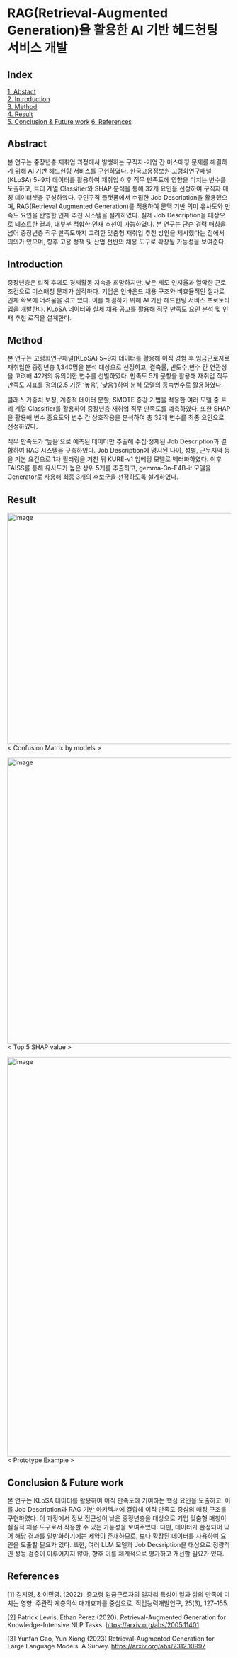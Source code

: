 # RAG(Retrieval-Augmented Generation)을 활용한 AI 기반 헤드헌팅 서비스 개발

## Index
[1. Abstact](#Abstract)  
[2. Introduction](#Introduction)  
[3. Method](#Method)  
[4. Result](#Result)  
[5. Conclusion & Future work](#Conclusion-&-Future-work)
[6. References](#References)

## Abstract
본 연구는 중장년층 재취업 과정에서 발생하는 구직자-기업 간 미스매칭 문제를 해결하기 위해 AI 기반 헤드헌팅 서비스를 구현하였다. 한국고용정보원 고령화연구패널(KLoSA) 5~9차 데이터를 활용하여 재취업 이후 직무 만족도에 영향을 미치는 변수를 도출하고, 트리 계열 Classifier와 SHAP 분석을 통해 32개 요인을 선정하여 구직자 매칭 데이터셋을 구성하였다. 구인구직 플랫폼에서 수집한 Job Description을 활용했으며, RAG(Retrieval Augmented Generation)를 적용하여 문맥 기반 의미 유사도와 만족도 요인을 반영한 인재 추천 시스템을 설계하였다. 실제 Job Description을 대상으로 테스트한 결과, 대부분 적합한 인재 추천이 가능하였다. 본 연구는 단순 경력 매칭을 넘어 중장년층 직무 만족도까지 고려한 맞춤형 재취업 추천 방안을 제시했다는 점에서 의의가 있으며, 향후 고용 정책 및 산업 전반의 채용 도구로 확장될 가능성을 보여준다.

## Introduction
중장년층은 퇴직 후에도 경제활동 지속을 희망하지만, 낮은 제도 인지율과 열악한 근로조건으로 미스매칭 문제가 심각하다. 기업은 인바운드 채용 구조와 비효율적인 절차로 인재 확보에 어려움을 겪고 있다. 이를 해결하기 위해 AI 기반 헤드헌팅 서비스 프로토타입을 개발한다. KLoSA 데이터와 실제 채용 공고를 활용해 직무 만족도 요인 분석 및 인재 추천 로직을 설계한다.

## Method
본 연구는 고령화연구패널(KLoSA) 5~9차 데이터를 활용해 이직 경험 후 임금근로자로 재취업한 중장년층 1,340명을 분석 대상으로 선정하고, 결측률, 빈도수,변수 간 연관성을 고려해 42개의 유의미한 변수를 선별하였다. 만족도 5개 문항을 활용해 재취업 직무 만족도 지표를 정의(2.5 기준 ‘높음’, ‘낮음’)하여 분석 모델의 종속변수로 활용하였다. 

클래스 가중치 보정, 계층적 데이터 분할, SMOTE 증강 기법을 적용한 여러 모델 중 트리 계열 Classifier를 활용하여 중장년층 재취업 직무 만족도를 예측하였다. 또한 SHAP을 활용해 변수 중요도와 변수 간 상호작용을 분석하여 총 32개 변수를 최종 요인으로 선정하였다.

직무 만족도가 ‘높음’으로 예측된 데이터만 추출해 수집·정제된 Job Description과 결합하여 RAG 시스템을 구축하였다. Job Description에 명시된 나이, 성별, 근무지역 등을 기본 요건으로 1차 필터링을 거친 뒤 KURE-v1 임베딩 모델로 벡터화하였다. 이후 FAISS를 통해 유사도가 높은 상위 5개를 추출하고, gemma-3n-E4B-it 모델을 Generator로 사용해 최종 3개의 후보군을 선정하도록 설계하였다.

## Result
<img width="1527" height="522" alt="image" src="https://github.com/user-attachments/assets/41911f3a-c1cf-4bed-92db-43a0039dfe42" /> < Confusion Matrix by models >

<img width="1523" height="645" alt="image" src="https://github.com/user-attachments/assets/3555cb1c-9cbc-4262-b9f2-ac96aa8edb72" /> < Top 5 SHAP value >

<img width="1530" height="902" alt="image" src="https://github.com/user-attachments/assets/dd70ab23-7fac-4975-9c27-6018bdead66c" /> < Prototype Example >

## Conclusion & Future work
본 연구는 KLoSA 데이터를 활용하여 이직 만족도에 기여하는 핵심 요인을 도출하고, 이를 Job Description과 RAG 기반 아키텍쳐에 결합해 이직 만족도 중심의 매칭 구조를 구현하였다. 이 과정에서 정보 접근성이 낮은 중장년층을 대상으로 기업 맞춤형 매칭이 실질적 채용 도구로서 작용할 수 있는 가능성을 보여주었다. 다만, 데이터가 한정되어 있어 해당 결과를 일반화하기에는 제약이 존재하므로, 보다 확장된 데이터를 사용하여 요인을 도출할 필요가 있다. 또한, 여러 LLM 모델과 Job Decsription을 대상으로 정량적인 성능 검증이 이루어지지 않아, 향후 이를 체계적으로 평가하고 개선할 필요가 있다.

## References
[1] 김지영, & 이민영. (2022). 중고령 임금근로자의 일자리 특성이 일과 삶의 만족에 미치는 영향: 주관적 계층의식 매개효과를 중심으로. 직업능력개발연구, 25(3), 127–155.

[2]  Patrick Lewis, Ethan Perez (2020). Retrieval-Augmented Generation for Knowledge-Intensive NLP Tasks. https://arxiv.org/abs/2005.11401

[3] Yunfan Gao, Yun Xiong (2023) Retrieval-Augmented Generation for Large Language Models: A Survey. https://arxiv.org/abs/2312.10997
